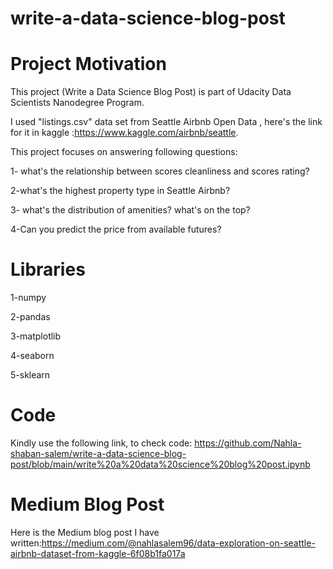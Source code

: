 # write-a-data-science-blog-post

# Project Motivation
This project (Write a Data Science Blog Post) is part of Udacity Data Scientists Nanodegree Program.

I used "listings.csv" data set from Seattle Airbnb Open Data , here's the link for it in kaggle :https://www.kaggle.com/airbnb/seattle.

This project focuses on answering following questions:

1- what's the relationship between scores cleanliness and scores rating?

2-what's the highest property type in Seattle Airbnb?

3- what's the distribution of amenities? what's on the top?

4-Can you predict the price from available futures?

# Libraries

1-numpy

2-pandas

3-matplotlib

4-seaborn

5-sklearn

# Code

Kindly use the following link, to check code: https://github.com/Nahla-shaban-salem/write-a-data-science-blog-post/blob/main/write%20a%20data%20science%20blog%20post.ipynb

# Medium Blog Post
Here is the Medium blog post I have written:https://medium.com/@nahlasalem96/data-exploration-on-seattle-airbnb-dataset-from-kaggle-6f08b1fa017a
